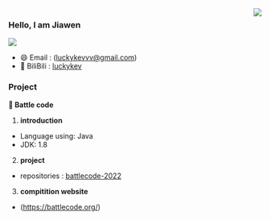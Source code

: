 <img align="right" src="https://github-readme-stats.vercel.app/api?username=luckykevvv&show_icons=true&icon_color=CE1D2D&text_color=718096&bg_color=ffffff&hide_title=true" />

### Hello, I am Jiawen

![](https://visitor-badge.glitch.me/badge?page_id=luckykevvv.readme)

- :smile:  Email : (luckykevvv@gmail.com)
- :blowfish:  BiliBili : [luckykev](https://space.bilibili.com/1303741951?spm_id_from=333.1007.0.0)

### Project

**:pushpin: Battle code**
1. **introduction**
- Language using: Java
- JDK: 1.8
2. **project**
* repositories : [battlecode-2022](https://github.com/luckykevvv/battlecode-2022)
3. **compitition website**
* (https://battlecode.org/)


